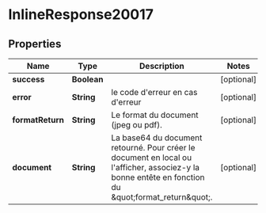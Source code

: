 # InlineResponse20017

## Properties
Name | Type | Description | Notes
------------ | ------------- | ------------- | -------------
**success** | **Boolean** |  |  [optional]
**error** | **String** | le code d&#x27;erreur en cas d&#x27;erreur |  [optional]
**formatReturn** | **String** | Le format du document (jpeg ou pdf). |  [optional]
**document** | **String** | La base64 du document retourné. Pour créer le document en local ou l&#x27;afficher, associez-y la bonne entête en fonction du \&quot;format_return\&quot;. |  [optional]
